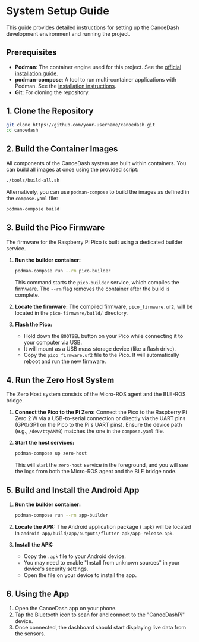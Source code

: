 # System Setup Guide

This guide provides detailed instructions for setting up the CanoeDash development environment and running the project.

## Prerequisites

*   **Podman**: The container engine used for this project. See the [official installation guide](https://podman.io/getting-started/installation).
*   **podman-compose**: A tool to run multi-container applications with Podman. See the [installation instructions](https://github.com/containers/podman-compose).
*   **Git**: For cloning the repository.

## 1. Clone the Repository

```bash
git clone https://github.com/your-username/canoedash.git
cd canoedash
```

## 2. Build the Container Images

All components of the CanoeDash system are built within containers. You can build all images at once using the provided script:

```bash
./tools/build-all.sh
```

Alternatively, you can use `podman-compose` to build the images as defined in the `compose.yaml` file:

```bash
podman-compose build
```

## 3. Build the Pico Firmware

The firmware for the Raspberry Pi Pico is built using a dedicated builder service.

1.  **Run the builder container:**
    ```bash
    podman-compose run --rm pico-builder
    ```
    This command starts the `pico-builder` service, which compiles the firmware. The `--rm` flag removes the container after the build is complete.

2.  **Locate the firmware:**
    The compiled firmware, `pico_firmware.uf2`, will be located in the `pico-firmware/build/` directory.

3.  **Flash the Pico:**
    *   Hold down the `BOOTSEL` button on your Pico while connecting it to your computer via USB.
    *   It will mount as a USB mass storage device (like a flash drive).
    *   Copy the `pico_firmware.uf2` file to the Pico. It will automatically reboot and run the new firmware.

## 4. Run the Zero Host System

The Zero Host system consists of the Micro-ROS agent and the BLE-ROS bridge.

1.  **Connect the Pico to the Pi Zero:**
    Connect the Pico to the Raspberry Pi Zero 2 W via a USB-to-serial connection or directly via the UART pins (GP0/GP1 on the Pico to the Pi's UART pins). Ensure the device path (e.g., `/dev/ttyAMA0`) matches the one in the `compose.yaml` file.

2.  **Start the host services:**
    ```bash
    podman-compose up zero-host
    ```
    This will start the `zero-host` service in the foreground, and you will see the logs from both the Micro-ROS agent and the BLE bridge node.

## 5. Build and Install the Android App

1.  **Run the builder container:**
    ```bash
    podman-compose run --rm app-builder
    ```

2.  **Locate the APK:**
    The Android application package (`.apk`) will be located in `android-app/build/app/outputs/flutter-apk/app-release.apk`.

3.  **Install the APK:**
    *   Copy the `.apk` file to your Android device.
    *   You may need to enable "Install from unknown sources" in your device's security settings.
    *   Open the file on your device to install the app.

## 6. Using the App

1.  Open the CanoeDash app on your phone.
2.  Tap the Bluetooth icon to scan for and connect to the "CanoeDashPi" device.
3.  Once connected, the dashboard should start displaying live data from the sensors.
